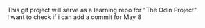 This git project will serve as a learning repo for "The Odin Project".\
I want to check if i can add a commit for May 8

